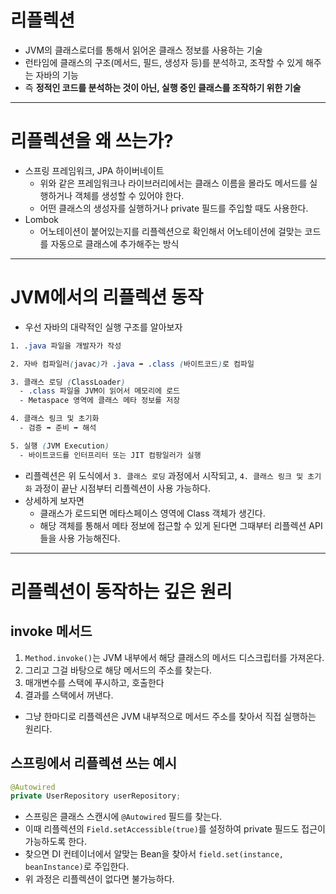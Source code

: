# 리플렉션

- JVM의 클래스로더를 통해서 읽어온 클래스 정보를 사용하는 기술
- 런타임에 클래스의 구조(메서드, 필드, 생성자 등)를 분석하고, 조작할 수 있게 해주는 자바의 기능
- 즉 **정적인 코드를 분석하는 것이 아닌, 실행 중인 클래스를 조작하기 위한 기술**

---

# 리플렉션을 왜 쓰는가?

- 스프링 프레임워크, JPA 하이버네이트
    - 위와 같은 프레임워크나 라이브러리에서는 클래스 이름을 몰라도 메서드를 실행하거나 객체를 생성할 수 있어야 한다.
    - 어떤 클래스의 생성자를 실행하거나 private 필드를 주입할 때도 사용한다.
- Lombok
    - 어노테이션이 붙어있는지를 리플렉션으로 확인해서 어노테이션에 걸맞는 코드를 자동으로 클래스에 추가해주는 방식

---

# JVM에서의 리플렉션 동작

- 우선 자바의 대략적인 실행 구조를 알아보자
```scss
1. .java 파일을 개발자가 작성

2. 자바 컴파일러(javac)가 .java ➡️ .class (바이트코드)로 컴파일

3. 클래스 로딩 (ClassLoader)
  - .class 파일을 JVM이 읽어서 메모리에 로드
  - Metaspace 영역에 클래스 메타 정보를 저장

4. 클래스 링크 및 초기화
  - 검증 ➡️ 준비 ➡️ 해석

5. 실행 (JVM Execution)
  - 바이트코드를 인터프리터 또는 JIT 컴팡일러가 실행
```

- 리플렉션은 위 도식에서 `3. 클래스 로딩` 과정에서 시작되고, `4. 클래스 링크 및 초기화` 과정이 끝난 시점부터 리플렉션이 사용 가능하다.
- 상세하게 보자면
  - 클래스가 로드되면 메타스페이스 영역에 Class 객체가 생긴다.
  - 해당 객체를 통해서 메타 정보에 접근할 수 있게 된다면 그때부터 리플렉션 API들을 사용 가능해진다.

---

# 리플렉션이 동작하는 깊은 원리

## invoke 메서드

1. `Method.invoke()`는 JVM 내부에서 해당 클래스의 메서드 디스크립터를 가져온다.
2. 그리고 그걸 바탕으로 해당 메서드의 주소를 찾는다.
3. 매개변수를 스택에 푸시하고, 호출한다
4. 결과를 스택에서 꺼낸다.

- 그냥 한마디로 리플렉션은 JVM 내부적으로 메서드 주소를 찾아서 직접 실행하는 원리다.

## 스프링에서 리플렉션 쓰는 예시

```java
@Autowired
private UserRepository userRepository;
```

- 스프링은 클래스 스캔시에 `@Autowired` 필드를 찾는다.
- 이때 리플렉션의 `Field.setAccessible(true)`를 설정하여 private 필드도 접근이 가능하도록 한다.
- 찾으면 DI 컨테이너에서 알맞는 Bean을 찾아서 `field.set(instance, beanInstance)`로 주입한다.
- 위 과정은 리플렉션이 없다면 불가능하다.

